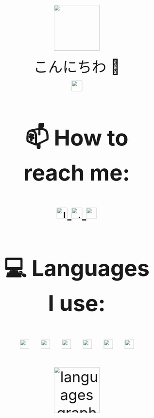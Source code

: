 <!--
**PLZENTERTEXT/PLZENTERTEXT** is a ✨ _special_ ✨ repository because its `README.md` (this file) appears on your GitHub profile.

Here are some ideas to get you started:

- 🔭 I’m currently working on ...
- 🌱 I’m currently learning ...
- 👯 I’m looking to collaborate on ...
- 🤔 I’m looking for help with ...
- 💬 Ask me about ...
- 📫 How to reach me: ...
- 😄 Pronouns: ...
- ⚡ Fun fact: ...
-->

<div align="center">
  <img align="center" height="150" src="https://media.giphy.com/media/v1.Y2lkPTc5MGI3NjExeGEyaHljb3NocHc0ZWFkOG9zZmhuN3Z2czczODUweGhvY3BmOXN1MSZlcD12MV9pbnRlcm5hbF9naWZfYnlfaWQmY3Q9Zw/BzovTGH4Z8rvG23bW9/giphy.gif"  />
  <p><font size="30">こんにちわ 🦆</p>
  <img src="https://img.shields.io/badge/CTF_no_sleep_gang_ᕕ(_ᐛ_)ᕗ-blue?&color=40E0D0" height="35" />
  <p></p>
</div>


<div align="center">
  <p></p>
  <p></p>
  <h2>📫 How to reach me:</h2>
  <a href="https://www.linkedin.com/in/chang-shiau-huei">
    <img src="https://img.shields.io/badge/LinkedIn-blue?logo=linkedin&logoColor=white&color=0077B5" height="35" alt="linkedin logo"  />
  </a>
  <a href="https://discordapp.com/users/676804326613844027">
    <img src="https://img.shields.io/badge/Discord-blue?logo=discord&logoColor=white&color=5865F2" height="35" alt="discord logo"  />
  </a>
  <a href="https://cybersec-blog-plzentertext.vercel.app/">
    <img src="https://img.shields.io/badge/Cybersecurity_Blog-blue?logo=notion&logoColor=white&color=00BFFF" height="35" alt="notion logo"  />
  </a>
</div>


<div align="center">
  <p></p>
  <p></p>
  <h2>💻 Languages I use:</h2>
  <img src="https://cdn.jsdelivr.net/gh/devicons/devicon/icons/python/python-original.svg" height="30" alt="python logo"  />
  <img width="12" />
  <img src="https://cdn.jsdelivr.net/gh/devicons/devicon/icons/html5/html5-original.svg" height="30" alt="html5 logo"  />
  <img width="12" />
  <img src="https://cdn.jsdelivr.net/gh/devicons/devicon/icons/csharp/csharp-original.svg" height="30" alt="csharp logo"  />
  <img width="12" />
  <img src="https://cdn.jsdelivr.net/gh/devicons/devicon/icons/c/c-original.svg" height="30" alt="c logo"  />
  <img width="12" />
  <img src="https://cdn.jsdelivr.net/gh/devicons/devicon/icons/r/r-original.svg" height="30" alt="r logo"  />
  <img width="12" />
  <img src="https://cdn.jsdelivr.net/gh/devicons/devicon/icons/java/java-original.svg" height="30" alt="java logo"  />
</div>

<div align="center">
  <p></p>
  <img src="https://github-readme-stats.vercel.app/api/top-langs?username=PLZENTERTEXT&locale=en&hide_title=false&layout=compact&card_width=320&langs_count=5&theme=dracula&hide_border=false" height="150" alt="languages graph"  />
</div>
